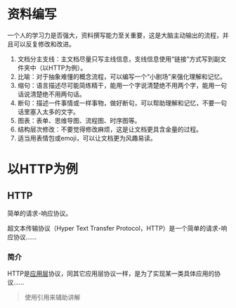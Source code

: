 # 资料编写

一个人的学习力是否强大，资料撰写能力至关重要，这是大脑主动输出的流程，并且可以反复修改和改进。

1. 文档分主支线：主文档尽量只写主线信息，支线信息使用“链接”方式写到副文件夹中（以HTTP为例）。
2. 比喻：对于抽象难懂的概念流程，可以编写一个“小剧场”来强化理解和记忆。
3. 缩句：语言描述尽可能简练精干，能用一个字说清楚绝不用两个字，能用一句话说清楚绝不用两句话。
4. 断句：描述一件事情或一样事物，做好断句，可以帮助理解和记忆，不要一句话里塞入太多的文字。
5. 图表：表单、思维导图、流程图、时序图等。
6. 结构层次修改：不要觉得修改麻烦，这是让文档更具含金量的过程。
7. 适当用表情包或emoji，可以让文档更为风趣易读。

# 以HTTP为例

## HTTP

简单的请求-响应协议。

超文本传输协议（Hyper Text Transfer Protocol，HTTP）是一个简单的请求-响应协议......

### 简介

HTTP是[应用层]()协议，同其它应用层协议一样，是为了实现某一类具体应用的协议......
> 使用引用来辅助讲解
